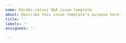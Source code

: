 ```yaml
---
name: Kérdés-válasz Q&A issue template
about: Describe this issue template's purpose here.
title: ''
labels: ''
assignees: ''

---
```




